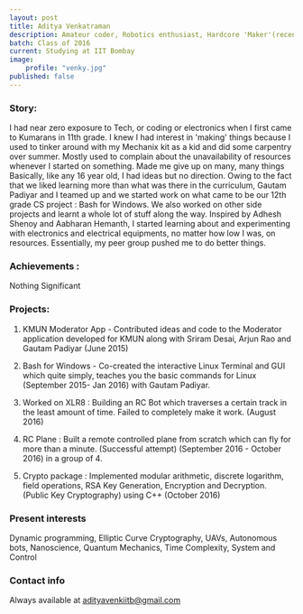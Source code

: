 ```yaml
---
layout: post
title: Aditya Venkatraman
description: Amateur coder, Robotics enthusiast, Hardcore 'Maker'(recently)
batch: Class of 2016
current: Studying at IIT Bombay
image: 
    profile: "venky.jpg"
published: false
---
```


### Story: 

I had near zero exposure to Tech, or coding or electronics when I first came to Kumarans in 11th grade. I knew I had interest in 'making' things because I used to tinker around with my Mechanix kit as a kid and did some carpentry over summer. Mostly used to complain about the unavailability of resources whenever I started on something. Made me give up on many, many things
Basically, like any 16 year old, I had ideas but no direction.
Owing to the fact that we liked learning more than what was there in the curriculum, Gautam Padiyar and I teamed up and we started work on what came to be our 12th grade CS project : Bash for Windows.
We also worked on other side projects and learnt a whole lot of stuff along the way.
Inspired by Adhesh Shenoy and Aabharan Hemanth, I started learning about and experimenting with electronics and electrical equipments, no matter how low I was, on resources.
Essentially, my peer group pushed me to do better things.

### Achievements : 

Nothing Significant

### Projects: 

1. KMUN Moderator App - Contributed ideas and code to the Moderator application developed for KMUN along with Sriram Desai, Arjun Rao and Gautam Padiyar (June 2015)

2. Bash for Windows - Co-created the interactive Linux Terminal and GUI which quite simply, teaches you the basic commands for Linux (September 2015- Jan 2016) with Gautam Padiyar.

3. Worked on XLR8 : Building an RC Bot which traverses a certain track in the least amount of time. Failed to completely make it work. (August 2016)

4. RC Plane : Built a remote controlled plane from scratch which can fly for more than a minute. (Successful attempt) (September 2016 - October 2016) in a group of 4.

5. Crypto package : Implemented modular arithmetic, discrete logarithm, field operations, RSA Key Generation, Encryption and Decryption. (Public Key Cryptography) using C++ (October 2016)


### Present interests

Dynamic programming, Elliptic Curve Cryptography, UAVs, Autonomous bots, Nanoscience, Quantum Mechanics, Time Complexity, System and Control

### Contact info

Always available at adityavenkiitb@gmail.com 

